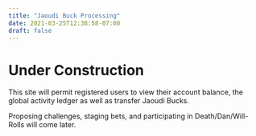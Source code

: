 ```yaml
---
title: "Jaoudi Buck Processing"
date: 2021-03-25T12:38:58-07:00
draft: false
---
```


# Under Construction

This site will permit registered users to view their account balance, the global
activity ledger as well as transfer Jaoudi Bucks.

Proposing challenges, staging bets, and participating in Death/Dan/Will-Rolls
will come later.
